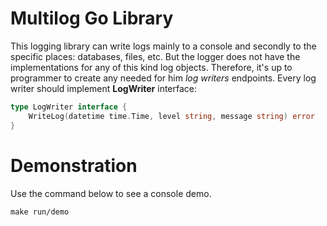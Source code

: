 # Multilog Go Library

This logging library can write logs mainly to a console and secondly to the specific places: databases, files, etc. But the logger does not have the implementations for any of this kind log objects. Therefore, it's up to programmer to create any needed for him *log writers* endpoints. Every log writer should implement **LogWriter** interface:

``` Go
type LogWriter interface {
	WriteLog(datetime time.Time, level string, message string) error
}
```

# Demonstration

Use the command below to see a console demo.

```
make run/demo
```
